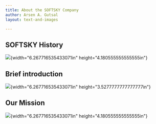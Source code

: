 ```yaml
---
title: About the SOFTSKY Company
author: Arsen A. Gutsal
layout: text-and-images

---
```


SOFTSKY History
---------------

![](media/about/company.md-images/media/image04.jpg){width="6.267716535433071in"
height="4.180555555555555in"}

Brief introduction
------------------

![](media/about/company.md-images/media/image05.jpg){width="6.267716535433071in"
height="3.5277777777777777in"}

Our Mission
-----------

![](media/about/company.md-images/media/image02.jpg){width="6.267716535433071in"
height="4.180555555555555in"}
